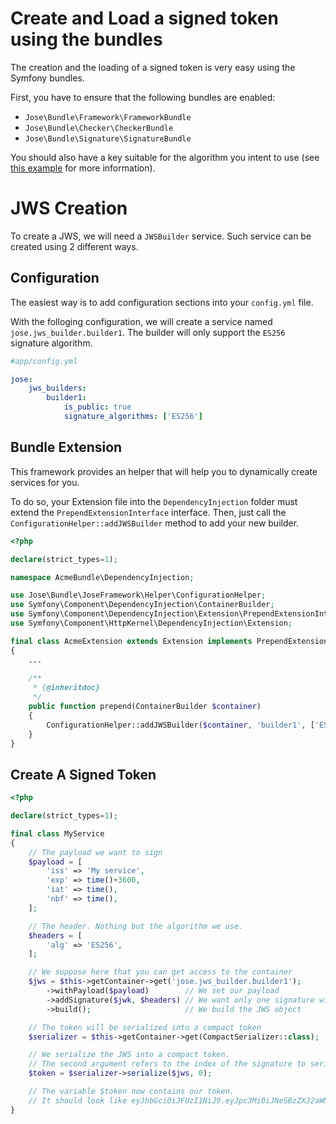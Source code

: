 Create and Load a signed token using the bundles
================================================

The creation and the loading of a signed token is very easy using the Symfony bundles.

First, you have to ensure that the following bundles are enabled:

* `Jose\Bundle\Framework\FrameworkBundle`
* `Jose\Bundle\Checker\CheckerBundle`
* `Jose\Bundle\Signature\SignatureBundle`

You should also have a key suitable for the algorithm you intent to use (see [this example](jwk.md) for more information).

# JWS Creation

To create a JWS, we will need a `JWSBuilder` service. Such service can be created using 2 different ways.

## Configuration

The easiest way is to add configuration sections into your `config.yml` file.

With the folloging configuration, we will create a service named `jose.jws_builder.builder1`.
The builder will only support the `ES256` signature algorithm.

```yaml
#app/config.yml

jose:
    jws_builders:
        builder1:
            is_public: true
            signature_algorithms: ['ES256']
```

## Bundle Extension

This framework provides an helper that will help you to dynamically create services for you.

To do so, your Extension file into the `DependencyInjection` folder must extend the `PrependExtensionInterface` interface.
Then, just call the `ConfigurationHelper::addJWSBuilder` method to add your new builder.

```php
<?php

declare(strict_types=1);

namespace AcmeBundle\DependencyInjection;

use Jose\Bundle\JoseFramework\Helper\ConfigurationHelper;
use Symfony\Component\DependencyInjection\ContainerBuilder;
use Symfony\Component\DependencyInjection\Extension\PrependExtensionInterface;
use Symfony\Component\HttpKernel\DependencyInjection\Extension;

final class AcmeExtension extends Extension implements PrependExtensionInterface
{
    ...
    
    /**
     * {@inheritdoc}
     */
    public function prepend(ContainerBuilder $container)
    {
        ConfigurationHelper::addJWSBuilder($container, 'builder1', ['ES256'], true);
    }
}
```

## Create A Signed Token

```php
<?php

declare(strict_types=1);

final class MyService
{
    // The payload we want to sign
    $payload = [
        'iss' => 'My service',
        'exp' => time()+3600,
        'iat' => time(),
        'nbf' => time(),
    ];

    // The header. Nothing but the algorithm we use.
    $headers = [
        'alg' => 'ES256',
    ];

    // We suppose here that you can get access to the container
    $jws = $this->getContainer->get('jose.jws_builder.builder1');
        ->withPayload($payload)        // We set our payload
        ->addSignature($jwk, $headers) // We want only one signature with our key and header
        ->build();                     // We build the JWS object

    // The token will be serialized into a compact token
    $serializer = $this->getContainer->get(CompactSerializer::class);

    // We serialize the JWS into a compact token.
    // The second argument refers to the index of the signature to serialize (0 = the first one).
    $token = $serializer->serialize($jws, 0);

    // The variable $token now contains our token.
    // It should look like eyJhbGciOiJFUzI1NiJ9.eyJpc3MiOiJNeSBzZXJ2aWNlIiwiZXhwIjoxNTA2MjYzNDQwLCJpYXQiOjE1MDYyNTk4NDAsIm5iZiI6MTUwNjI1OTg0MH0.cvk1xdLmIdIGtSNsikRhyxAVOkPNP7DSCXQVZQUP-ua_feow1ddQByxCc7uKm3-FQJ4pIvKkYGX25Nl5kXiouw
}
```

